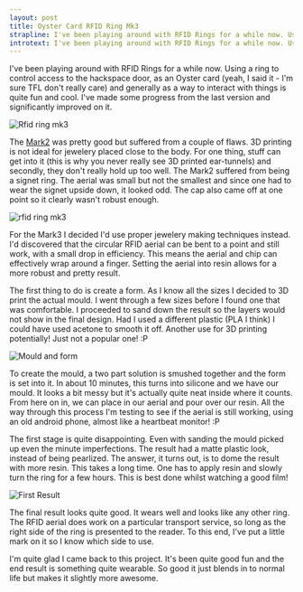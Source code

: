```yaml
---
layout: post
title: Oyster Card RFID Ring Mk3
strapline: I've been playing around with RFID Rings for a while now. Using a ring to control access to the hackspace door, as an Oyster card (yeah, I said it - I'm sure TFL don't really care) and generally as a way to interact with things is quite fun and cool. I've made some progress from the last version and significantly improved on it.
introtext: I've been playing around with RFID Rings for a while now. Using a ring to control access to the hackspace door, as an Oyster card (yeah, I said it - I'm sure TFL don't really care) and generally as a way to interact with things is quite fun and cool. I've made some progress from the last version and significantly improved on it.
---
```


I've been playing around with RFID Rings for a while now. Using a ring to control access to the hackspace door, as an Oyster card (yeah, I said it - I'm sure TFL don't really care) and generally as a way to interact with things is quite fun and cool. I've made some progress from the last version and significantly improved on it.

![Rfid ring mk3](https://farm8.staticflickr.com/7569/15689260700_9b146723b5.jpg)

The [Mark2](https://www.section9.co.uk/posts/2013-11-30-RFID-Ring.html) was pretty good but suffered from a couple of flaws. 3D printing is not ideal for jewelery placed close to the body. For one thing, stuff can get into it (this is why you never really see 3D printed ear-tunnels) and secondly, they don't really hold up too well. The Mark2 suffered from being a signet ring. The aerial was small but not the smallest and since one had to wear the signet upside down, it looked odd. The cap also came off at one point so it clearly wasn't robust enough.

![rfid ring mk3](https://farm8.staticflickr.com/7471/15690567569_9d799fdb0b.jpg)

For the Mark3 I decided I'd use proper jewelery making techniques instead. I'd discovered that the circular RFID aerial can be bent to a point and still work, with a small drop in efficiency. This means the aerial and chip can effectively wrap around a finger. Setting the aerial into resin allows for a more robust and pretty result.

The first thing to do is create a form. As I know all the sizes I decided to 3D print the actual mould. I went through a few sizes before I found one that was comfortable. I proceeded to sand down the result so the layers would not show in the final design. Had I used a different plastic (PLA I think) I could have used acetone to smooth it off. Another use for 3D printing potentially! Just not a popular one! :P

![Mould and form](https://farm8.staticflickr.com/7522/15256809964_e089a162f6.jpg)

To create the mould, a two part solution is smushed together and the form is set into it. In about 10 minutes, this turns into silicone and we have our mould. It looks a bit messy but it's actually quite neat inside where it counts. From here on in, we can place in our aerial and pour over our resin. All the way through this process I'm testing to see if the aerial is still working, using an old android phone, almost like a heartbeat monitor! :P

The first stage is quite disappointing. Even with sanding the mould picked up even the minute imperfections. The result had a matte plastic look, instead of being pearlized. The answer, it turns out, is to dome the result with more resin. This takes a long time. One has to apply resin and slowly turn the ring for a few hours. This is best done whilst watching a good film!

![First Result](https://farm8.staticflickr.com/7489/15853269436_6940e89d38.jpg)

The final result looks quite good. It wears well and looks like any other ring. The RFID aerial does work on a particular transport service, so long as the right side of the ring is presented to the reader. To this end, I've put a little mark on it so I know which side to use. 

I'm quite glad I came back to this project. It's been quite good fun and the end result is something quite wearable. So good it just blends in to normal life but makes it slightly more awesome.